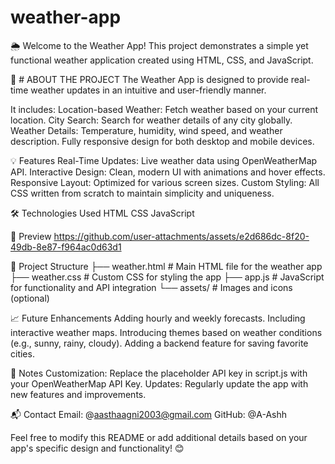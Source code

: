 # weather-app
🌦️ Welcome to the Weather App!
This project demonstrates a simple yet functional weather application created using HTML, CSS, and JavaScript.

🚀 # ABOUT THE PROJECT
The Weather App is designed to provide real-time weather updates in an intuitive and user-friendly manner. 

It includes:
Location-based Weather: Fetch weather based on your current location.
City Search: Search for weather details of any city globally.
Weather Details: Temperature, humidity, wind speed, and weather description.
Fully responsive design for both desktop and mobile devices.

💡 Features
Real-Time Updates: Live weather data using OpenWeatherMap API.
Interactive Design: Clean, modern UI with animations and hover effects.
Responsive Layout: Optimized for various screen sizes.
Custom Styling: All CSS written from scratch to maintain simplicity and uniqueness.

🛠️ Technologies Used
HTML
CSS
JavaScript

📸 Preview
https://github.com/user-attachments/assets/e2d686dc-8f20-49db-8e87-f964ac0d63d1

📂 Project Structure
├── weather.html        # Main HTML file for the weather app
├── weather.css         # Custom CSS for styling the app
├── app.js              # JavaScript for functionality and API integration
└── assets/             # Images and icons (optional)

📈 Future Enhancements
Adding hourly and weekly forecasts.
Including interactive weather maps.
Introducing themes based on weather conditions (e.g., sunny, rainy, cloudy).
Adding a backend feature for saving favorite cities.

📝 Notes
Customization: Replace the placeholder API key in script.js with your OpenWeatherMap API Key.
Updates: Regularly update the app with new features and improvements.

📬 Contact
Email: @aasthaagni2003@gmail.com
GitHub: @A-Ashh

Feel free to modify this README or add additional details based on your app's specific design and functionality! 😊



